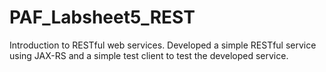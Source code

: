 # PAF_Labsheet5_REST
Introduction to RESTful web services. Developed a simple RESTful service using JAX-RS and a simple test client to test the developed service. 
